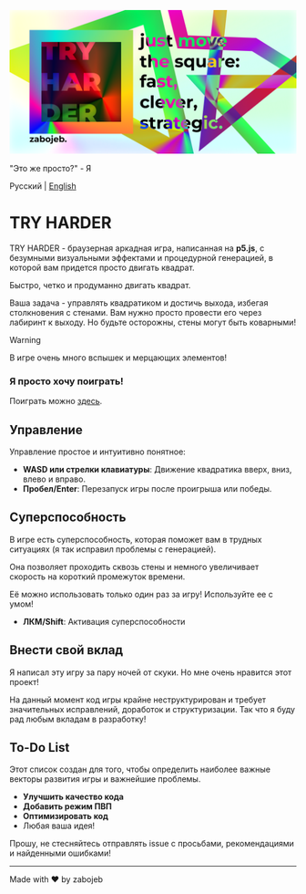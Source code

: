 ![TRY HARDER](banner.png)

"Это же просто?" - Я

Русский | [English](README.md)

# TRY HARDER
TRY HARDER - браузерная аркадная игра, написанная на **p5.js**, с безумными визуальными эффектами и процедурной генерацией, в которой вам придется просто двигать квадрат.

Быстро, четко и продуманно двигать квадрат.

Ваша задача - управлять квадратиком и достичь выхода, избегая столкновения с стенами. Вам нужно просто провести его через лабиринт к выходу.
Но будьте осторожны, стены могут быть коварными!

> [!WARNING]
> В игре очень много вспышек и мерцающих элементов!

### Я просто хочу поиграть!
Поиграть можно [здесь](https://zabojeb.github.io/TRYHARDER/).

## Управление
Управление простое и интуитивно понятное:

- **WASD или стрелки клавиатуры**: Движение квадратика вверх, вниз, влево и вправо.
- **Пробел/Enter**: Перезапуск игры после проигрыша или победы.

## Суперспособность
В игре есть суперспособность, которая поможет вам в трудных ситуациях (я так исправил проблемы с генерацией).

Она позволяет проходить сквозь стены и немного увеличивает скорость на короткий промежуток времени.

Её можно использовать только один раз за игру! Используйте ее с умом!

- **ЛКМ/Shift**: Активация суперспособности

## Внести свой вклад
Я написал эту игру за пару ночей от скуки. Но мне очень нравится этот проект!

На данный момент код игры крайне неструктурирован и требует значительных исправлений, доработок и структуризации.
Так что я буду рад любым вкладам в разработку!

## To-Do List
Этот список создан для того, чтобы определить наиболее важные векторы развития игры и важнейшие проблемы.

- **Улучшить качество кода**
- **Добавить режим ПВП**
- **Оптимизировать код**
- Любая ваша идея!

Прошу, не стесняйтесь отправлять issue с просьбами, рекомендациями и найденными ошибками!

---

Made with ❤️️ by zabojeb
